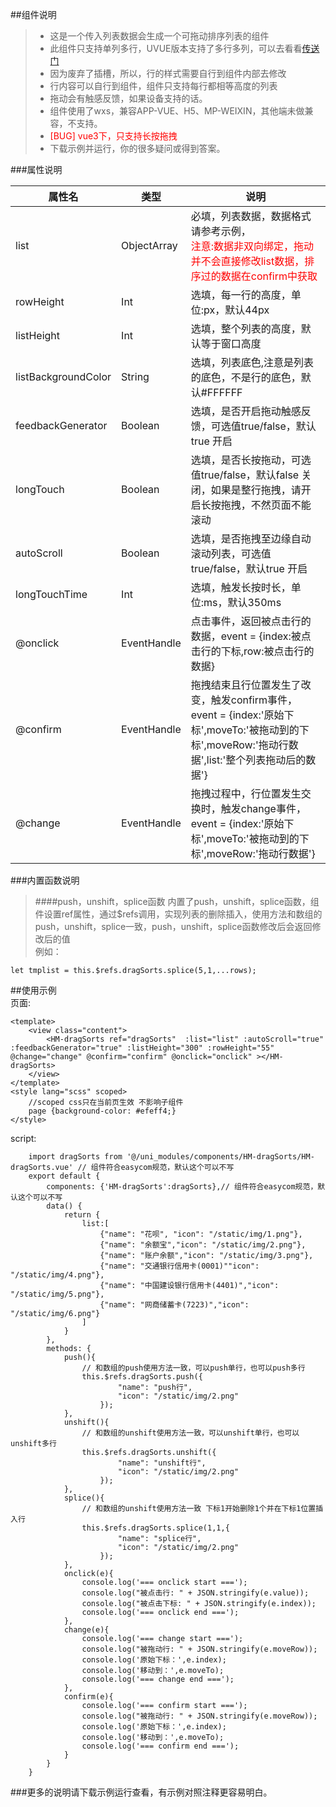 

##组件说明  

> * 这是一个传入列表数据会生成一个可拖动排序列表的组件
> * 此组件只支持单列多行，UVUE版本支持了多行多列，可以去看看[传送门](https://ext.dcloud.net.cn/plugin?id=15953)
> * 因为废弃了插槽，所以，行的样式需要自行到组件内部去修改
> * 行内容可以自行到组件，组件只支持每行都相等高度的列表
> * 拖动会有触感反馈，如果设备支持的话。
> * 组件使用了wxs，兼容APP-VUE、H5、MP-WEIXIN，其他端未做兼容，不支持。
> * <font color=#f00>[BUG] vue3下，只支持长按拖拽</font>
> * 下载示例并运行，你的很多疑问或得到答案。  


###属性说明  

|属性名	|类型	|说明				|
|--	|--	|--	|
|list|ObjectArray	|必填，列表数据，数据格式请参考示例，<br><font color=#f00>注意:数据非双向绑定，拖动并不会直接修改list数据，排序过的数据在confirm中获取</font>		|
|rowHeight|Int	|选填，每一行的高度，单位:px，默认44px		|
|listHeight|Int	|选填，整个列表的高度，默认等于窗口高度		|
|listBackgroundColor|String	|选填，列表底色,注意是列表的底色，不是行的底色，默认#FFFFFF		|
|feedbackGenerator|Boolean	|选填，是否开启拖动触感反馈，可选值true/false，默认true 开启		|
|longTouch|Boolean	|选填，是否长按拖动，可选值true/false，默认false 关闭，如果是整行拖拽，请开启长按拖拽，不然页面不能滚动		|
|autoScroll|Boolean	|选填，是否拖拽至边缘自动滚动列表，可选值true/false，默认true 开启		|
|longTouchTime|Int	|选填，触发长按时长，单位:ms，默认350ms		|
|@onclick|EventHandle	|点击事件，返回被点击行的数据，event = {index:被点击行的下标,row:被点击行的数据}	|
|@confirm|EventHandle	|拖拽结束且行位置发生了改变，触发confirm事件，event = {index:'原始下标',moveTo:'被拖动到的下标',moveRow:'拖动行数据',list:'整个列表拖动后的数据'}	|
|@change|EventHandle	|拖拽过程中，行位置发生交换时，触发change事件，event = {index:'原始下标',moveTo:'被拖动到的下标',moveRow:'拖动行数据'} 	|

###内置函数说明
 > ####push，unshift，splice函数
内置了push，unshift，splice函数，组件设置ref属性，通过$refs调用，实现列表的删除插入，使用方法和数组的push，unshift，splice一致，push，unshift，splice函数修改后会返回修改后的值  
例如：
 ``` 
 let tmplist = this.$refs.dragSorts.splice(5,1,...rows);
 ```
 

##使用示例  
页面:
``` 
<template>
	<view class="content">
		<HM-dragSorts ref="dragSorts"  :list="list" :autoScroll="true" :feedbackGenerator="true" :listHeight="300" :rowHeight="55" @change="change" @confirm="confirm" @onclick="onclick" ></HM-dragSorts>	
	</view>
</template>
<style lang="scss" scoped>
	//scoped css只在当前页生效 不影响子组件
	page {background-color: #efeff4;}
</style>
```  
script:

```
	import dragSorts from '@/uni_modules/components/HM-dragSorts/HM-dragSorts.vue' // 组件符合easycom规范，默认这个可以不写
	export default {
		components: {'HM-dragSorts':dragSorts},// 组件符合easycom规范，默认这个可以不写
		data() {
			return {
				list:[
					{"name": "花呗", "icon": "/static/img/1.png"},
					{"name": "余额宝","icon": "/static/img/2.png"},
					{"name": "账户余额","icon": "/static/img/3.png"},
					{"name": "交通银行信用卡(0001)""icon": "/static/img/4.png"},
					{"name": "中国建设银行信用卡(4401)","icon": "/static/img/5.png"},
					{"name": "网商储蓄卡(7223)","icon": "/static/img/6.png"}
				]
			}
		},
		methods: {
			push(){
				// 和数组的push使用方法一致，可以push单行，也可以push多行
				this.$refs.dragSorts.push({
						"name": "push行",
						"icon": "/static/img/2.png"
					});
			},
			unshift(){
				// 和数组的unshift使用方法一致，可以unshift单行，也可以unshift多行
				this.$refs.dragSorts.unshift({
						"name": "unshift行",
						"icon": "/static/img/2.png"
					});
			},
			splice(){
				// 和数组的unshift使用方法一致 下标1开始删除1个并在下标1位置插入行
				this.$refs.dragSorts.splice(1,1,{
						"name": "splice行",
						"icon": "/static/img/2.png"
					});
			},
			onclick(e){
				console.log('=== onclick start ===');
				console.log("被点击行: " + JSON.stringify(e.value));
				console.log("被点击下标: " + JSON.stringify(e.index));
				console.log('=== onclick end ===');
			},
			change(e){
				console.log('=== change start ===');
				console.log("被拖动行: " + JSON.stringify(e.moveRow));
				console.log('原始下标：',e.index);
				console.log('移动到：',e.moveTo);
				console.log('=== change end ===');
			},
			confirm(e){
				console.log('=== confirm start ===');
				console.log("被拖动行: " + JSON.stringify(e.moveRow));
				console.log('原始下标：',e.index);
				console.log('移动到：',e.moveTo);
				console.log('=== confirm end ===');
			}
		}
	}
```

###更多的说明请下载示例运行查看，有示例对照注释更容易明白。  
